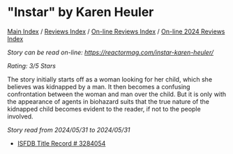 # "Instar" by Karen Heuler

[Main Index](../../../README.md) / [Reviews Index](../../README.md) / [On-line Reviews Index](../README.md) / [On-line 2024 Reviews Index](README.md)

*Story can be read on-line: <https://reactormag.com/instar-karen-heuler/>*

*Rating: 3/5 Stars*

The story initially starts off as a woman looking for her child, which she believes was kidnapped by a man. It then becomes a confusing confrontation between the woman and man over the child. But it is only with the appearance of agents in biohazard suits that the true nature of the kidnapped child becomes evident to the reader, if not to the people involved.

*Story read from 2024/05/31 to 2024/05/31*

- [ISFDB Title Record # 3284054](https://www.isfdb.org/cgi-bin/title.cgi?3284054)

